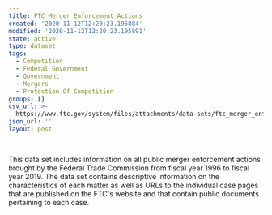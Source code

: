 ```yaml
---
title: FTC Merger Enforcement Actions
created: '2020-11-12T12:20:23.195884'
modified: '2020-11-12T12:20:23.195891'
state: active
type: dataset
tags:
  - Competition
  - Federal Government
  - Government
  - Mergers
  - Protection Of Competition
groups: []
csv_url: >-
  https://www.ftc.gov/system/files/attachments/data-sets/ftc_merger_enforcement_actions_dictionary-2019-q4.csv
json_url: ''
layout: post

---
```

This data set includes information on all public merger enforcement actions brought by the Federal Trade Commission from fiscal year 1996 to fiscal year 2019. The data set contains descriptive information on the characteristics of each matter as well as URLs to the individual case pages that are published on the FTC's website and that contain public documents pertaining to each case.
